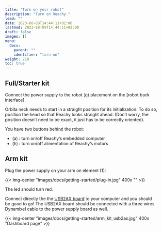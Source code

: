 ```yaml
---
title: "Turn on your robot"
description: "Turn on Reachy."
lead: ""
date: 2023-08-09T14:44:11+02:00
lastmod: 2023-08-09T14:44:11+02:00
draft: false
images: []
menu:
  docs:
    parent: ""
    identifier: "turn-on"
weight: 210
toc: true
---
```

## Full/Starter kit

Connect the power supply to the robot (g) placement on the [robot back interface].  

Orbita neck needs to start in a straight position for its initialization. To do so, position the head so that Reachy looks straight ahead. (Don’t worry, the position doesn’t need to be exact, it just has to be correctly oriented).  

You have two buttons behind the robot:
- (a) : turn on/off Reachy’s embedded computer
- (h) : turn on/off alimentation of Reachy’s motors


## Arm kit

Plug the power supply on your arm on element (1):

{{< img-center "images/docs/getting-started/plug-in.jpg" 400x "" >}}

The led should turn red.  

Connect directly the the [USB2AX board](https://www.seeedstudio.com/USB2AX-p-1349.html) to your computer and you should be good to go! The USB2AX board should be connected with a three wires Dynamixel cable to the power supply board as well.

{{< img-center "images/docs/getting-started/arm_kit_usb2ax.jpg" 400x "Dashboard page" >}}

